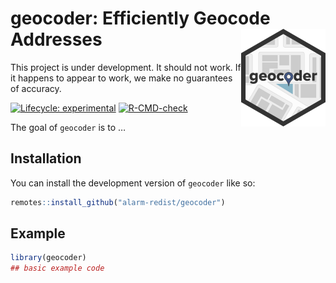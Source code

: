 
<!-- README.md is generated from README.Rmd. Please edit that file -->

# **geocoder**: Efficiently Geocode Addresses <img src="man/figures/logo.png" align="right" height="156" />

This project is under development. It should not work. If it happens to
appear to work, we make no guarantees of accuracy.

<!-- badges: start -->

[![Lifecycle:
experimental](https://img.shields.io/badge/lifecycle-experimental-orange.svg)](https://lifecycle.r-lib.org/articles/stages.html#experimental)
[![R-CMD-check](https://github.com/alarm-redist/geocoder/actions/workflows/R-CMD-check.yaml/badge.svg)](https://github.com/alarm-redist/geocoder/actions/workflows/R-CMD-check.yaml)
<!-- badges: end -->

The goal of `geocoder` is to …

## Installation

You can install the development version of `geocoder` like so:

``` r
remotes::install_github("alarm-redist/geocoder")
```

## Example

``` r
library(geocoder)
## basic example code
```
